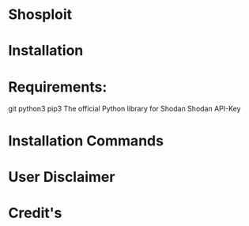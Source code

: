# Shosploit


# Installation

# Requirements:
git
python3
pip3
The official Python library for Shodan
Shodan API-Key

# Installation Commands




# User Disclaimer


# Credit's
